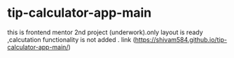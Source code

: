 # tip-calculator-app-main
this is frontend mentor 2nd project (underwork).only layout is ready ,calcutation functionality is not added . link (https://shivam584.github.io/tip-calculator-app-main/)
